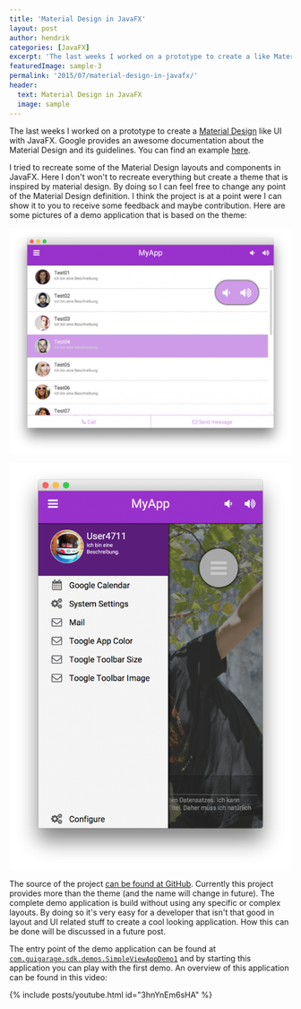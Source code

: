 ```yaml
---
title: 'Material Design in JavaFX'
layout: post
author: hendrik
categories: [JavaFX]
excerpt: 'The last weeks I worked on a prototype to create a like Material Design UI with JavaFX. This post introduces the theme.'
featuredImage: sample-3
permalink: '2015/07/material-design-in-javafx/'
header:
  text: Material Design in JavaFX
  image: sample
---
```

The last weeks I worked on a prototype to create a [Material Design](https://www.google.com/design/spec/material-design/introduction.html) like UI with JavaFX. Google provides an awesome documentation about the Material Design and its guidelines. You can find an example [here](https://www.google.com/design/spec/layout/metrics-keylines.html#metrics-keylines-keylines-spacing).

I tried to recreate some of the Material Design layouts and components in JavaFX. Here I don't won't to recreate everything but create a theme that is inspired by material design. By doing so I can feel free to change any point of the Material Design definition. I think the project is at a point were I can show it to you to receive some feedback and maybe contribution. Here are some pictures of a demo application that is based on the theme:

![mat2](/assets/posts/guigarage-legacy/mat2-1024x819.png)

![mat1](/assets/posts/guigarage-legacy/mat1-711x1024.png)

The source of the project [can be found at GitHub](https://github.com/guigarage/sdkfx/tree/master). Currently this project provides more than the theme (and the name will change in future). The complete demo application is build without using any specific or complex layouts. By doing so it's very easy for a developer that isn't that good in layout and UI related stuff to create a cool looking application. How this can be done will be discussed in a future post.

The entry point of the demo application can be found at [`com.guigarage.sdk.demos.SimpleViewAppDemo1`](https://github.com/guigarage/sdkfx/blob/master/src/main/java/com/guigarage/sdk/demos/SimpleViewAppDemo1.java) and by starting this application you can play with the first demo. An overview of this application can be found in this video:

{% include posts/youtube.html id="3hnYnEm6sHA" %}
